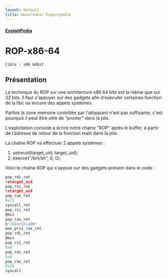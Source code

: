 ```yaml
---
layout: default
title: Hexwreaker Expoitpedia
---
```

#### [ExploitPedia](/pages/exploitpedia/exploitpedia)

# ROP-x86-64

    Cible : x86 64bit

## Présentation

La technique du ROP sur une architecture x86 64 bits est la même que sur 32 bits. Il faut s'appuyer sur des gadgets afin d'exécuter certaines fonction de la libc ou encore des appels systèmes.

Parfois la zone mémoire contrôlée par l'attaquant n'est pas suffisante, c'est pourquoi il peut être utile de "pivoter" dans la pile.

L'exploitation consiste à écrire notre chaîne "ROP" après le buffer, à partir de l'adresse de retour de la fonction main dans la pile. 

La chaîne ROP va effectuer 2 appels systèmes :

1. setreuid(target_uid, target_uid);
2. execve("/bin/sh", 0, 0);

Voici la chaîne ROP qui s'appuie sur des gadgets présent dans le code :

```c
pop_rdi_ret
0xtarget_uid
pop_rsi_ret
0xtarget_uid
pop_rax_ret
0x71
syscall_ret
pop_rsi_ret
@bss
pop_rax_ret
b"/bin/sh\x00"
mov_prsi_rax_ret
pop_rdi_ret
@bss
pop_rsi_ret
0x0
pop_rdx_ret
0x0
pop_rax_ret
0x3b
syscall
```
